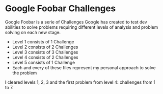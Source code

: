 # Google Foobar Challenges

Google Foobar is a serie of Challenges Google has created to test dev abilities to solve problems requiring different levels of analysis and problem solving on each new stage.

* Level 1 consists of 1 Challenge
* Level 2 consists of 2 Challenges
* Level 3 consists of 3 Challenges
* Level 4 consists of 2 Challenges
* Level 5 consists of 1 Challenge
* Each and every of these files represent my personal approach to solve the problem

I cleared levels 1, 2, 3 and the first problem from level 4: challenges from 1 to 7.
